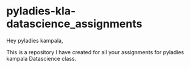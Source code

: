 # pyladies-kla-datascience_assignments

Hey pyladies kampala,

This is a repository I have created for all your assignments for pyladies kampala Datascience class.
